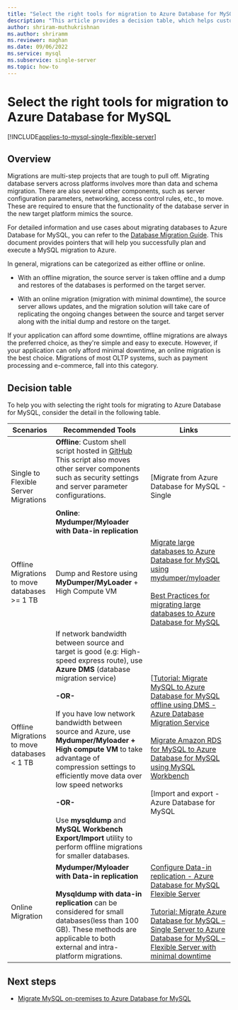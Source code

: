 ```yaml
---
title: "Select the right tools for migration to Azure Database for MySQL"
description: "This article provides a decision table, which helps customers in picking the right tools for migrating into Azure Database for MySQL"
author: shriram-muthukrishnan
ms.author: shriramm
ms.reviewer: maghan
ms.date: 09/06/2022
ms.service: mysql
ms.subservice: single-server
ms.topic: how-to
---
```


# Select the right tools for migration to Azure Database for MySQL

[!INCLUDE[applies-to-mysql-single-flexible-server](../includes/applies-to-mysql-single-flexible-server.md)]

## Overview

Migrations are multi-step projects that are tough to pull off. Migrating database servers across platforms involves more than data and schema migration. There are also several other components, such as server configuration parameters, networking, access control rules, etc., to move. These are required to ensure that the functionality of the database server in the new target platform mimics the source. 

For detailed information and use cases about migrating databases to Azure Database for MySQL, you can refer to the [Database Migration Guide](../migrate/mysql-on-premises-azure-db/01-mysql-migration-guide-intro.md). This document provides pointers that will help you successfully plan and execute a MySQL migration to Azure. 

In general, migrations can be categorized as either offline or online. 

- With an offline migration, the source server is taken offline and a dump and restores of the databases is performed on the target server. 

- With an online migration (migration with minimal downtime), the source server allows updates, and the migration solution will take care of replicating the ongoing changes between the source and target server along with the initial dump and restore on the target. 

If your application can afford some downtime, offline migrations are always the preferred choice, as they're simple and easy to execute. However, if your application can only afford minimal downtime, an online migration is the best choice. Migrations of most OLTP systems, such as payment processing and e-commerce, fall into this category. 

## Decision table

To help you with selecting the right tools for migrating to Azure Database for MySQL, consider the detail in the following table. 

| Scenarios | Recommended Tools | Links |
|-------|------|------------|
| Single to Flexible Server Migrations | **Offline**: Custom shell script hosted in [GitHub](https://github.com/Azure/azure-mysql/tree/master/azuremysqltomysqlmigrate) This script also moves other server components such as security settings and server parameter configurations. <br><br>**Online**: **Mydumper/Myloader with Data-in replication** | [Migrate from Azure Database for MySQL - Single 
| Offline Migrations to move databases >= 1 TB | Dump and Restore using **MyDumper/MyLoader** + High Compute VM | [Migrate large databases to Azure Database for MySQL using mydumper/myloader](concepts-migrate-mydumper-myloader.md) <br><br> [Best Practices for migrating large databases to Azure Database for MySQL](https://techcommunity.microsoft.com/t5/azure-database-for-mysql/best-practices-for-migrating-large-databases-to-azure-database/ba-p/1362699)|
| Offline Migrations to move databases < 1 TB | If network bandwidth between source and target is good (e.g: High-speed express route), use **Azure DMS** (database migration service) <br><br> **-OR-** <br><br> If you have low network bandwidth between source and Azure, use **Mydumper/Myloader + High compute VM** to take advantage of compression settings to efficiently move data over low speed networks  <br><br> **-OR-** <br><br> Use **mysqldump** and **MySQL Workbench Export/Import** utility to perform offline migrations for smaller databases. | [[Tutorial: Migrate MySQL to Azure Database for MySQL offline using DMS - Azure Database Migration Service](../../dms/tutorial-mysql-azure-mysql-offline-portal.md)<br><br> [Migrate Amazon RDS for MySQL to Azure Database for MySQL using MySQL Workbench](how-to-migrate-rds-mysql-workbench.md)<br><br>  [Import and export - Azure Database for MySQL|
| Online Migration |  **Mydumper/Myloader with Data-in replication** <br><br> **Mysqldump with data-in replication** can be considered for small databases(less than 100 GB). These methods are applicable to both external and intra-platform migrations. | [Configure Data-in replication - Azure Database for MySQL Flexible Server](../flexible-server/how-to-data-in-replication.md) <br><br> [Tutorial: Migrate Azure Database for MySQL – Single Server to Azure Database for MySQL – Flexible Server with minimal downtime](how-to-migrate-single-flexible-minimum-downtime.md) |

## Next steps
* [Migrate MySQL on-premises to Azure Database for MySQL](../migrate/mysql-on-premises-azure-db/01-mysql-migration-guide-intro.md)

<br><br>